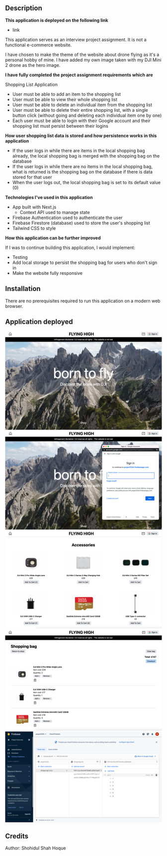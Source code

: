 ## Description
**This application is deployed on the following link**
- link

This application serves as an interview project assignment. It is not a functional e-commerce website.

I have chosen to make the theme of the website about drone flying as it's a personal hobby of mine. I have added my own image taken with my DJI Mini 2 drone as the hero image.

**I have fully completed the project assignment requirements which are**

Shopping List Application
- User must be able to add an item to the shopping list
- User must be able to view their whole shopping list
- User must be able to delete an individual item from the shopping list
- User must be able to delete their entire shopping list, with a single button click (without going and deleting each individual item one by one)
- Each user must be able to login with their Google account and their shopping list must persist between their logins

**How user shopping list data is stored and how persistence works in this application**
- If the user logs in while there are items in the local shopping bag already, the local shopping bag is merged with the shopping bag on the database
- If the user logs in while there are no items in the local shopping bag, what is returned is the shopping bag on the database if there is data stored for that user
- When the user logs out, the local shopping bag is set to its default value (0)

**Technologies I've used in this application**
- App built with Next.js
    - Context API used to manage state
- Firebase Authentication used to authenticate the user
- Firebase Firestore (database) used to store the user's shopping list
- Tailwind CSS to style

**How this application can be further improved**

If I was to continue building this application, I would implement:
- Testing
- Add local storage to persist the shopping bag for users who don't sign in
- Make the website fully responsive

## Installation
There are no prerequisites required to run this application on a modern web browser.

## Application deployed
![image of the hero image](./src/assets/other/readme/shop1.png)
![image of the hero image with Google authentication](./src/assets/other/readme/shop2.png)
![image of the shop](./src/assets/other/readme/shop3.png)
![image of the shopping bag with products](./src/assets/other/readme/bag.png)
![image of the database](./src/assets/other/readme/database.png)

## Credits
Author: Shohidul Shah Hoque